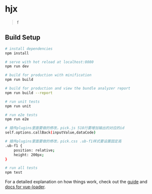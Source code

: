 # hjx

> f

## Build Setup

``` bash
# install dependencies
npm install

# serve with hot reload at localhost:8080
npm run dev

# build for production with minification
npm run build

# build for production and view the bundle analyzer report
npm run build --report

# run unit tests
npm run unit

# run e2e tests
npm run e2e

# 插件plugins里面要做的修改，pick.js 518行要增加输出的对应的id
self.options.callBack(inputValue,dataCode)

# 插件plugins里面要做的修改，pick.css .ub-f1样式要设置固定高
.ub-f1 {
    position: relative;
    height: 200px;
}

# run all tests
npm test
```

For a detailed explanation on how things work, check out the [guide](http://vuejs-templates.github.io/webpack/) and [docs for vue-loader](http://vuejs.github.io/vue-loader).
